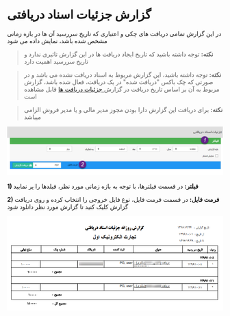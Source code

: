 # گزارش جزئیات اسناد دریافتی

 در این گزارش تمامی دریافت های چکی و اعتباری که تاریخ سررسید آن ها در بازه زمانی مشخص شده باشد،  نمایش داده می شود

> **نکته:** توجه داشته باشید که تاریخ ایجاد دریافت ها در این گزارش تاثیری ندارد و تاریخ سررسید اهمیت دارد

> **نکته:** توجه داشته باشید، این گزارش مربوط به اسناد دریافت نشده می باشد و در صورتی که چک باکس "دریافت شده" در یک دریافت، فعال شده باشد، گزارش مربوط به آن بر اساس تاریخ دریافت در گزارش[ جزئیات دریافت ها](https://github.com/1stco/PayamGostarDocs/blob/master/Help/Management-and-reports/Sales-reports/Performance-details/Details-of-Receipts/Details-of-Receipts.md) قابل مشاهده است

> **نکته:** برای دریافت این گزارش دارا بودن مجوز مدیر مالی و یا مدیر فروش الزامی میباشد

![](RecievedCheckDetails1.png)

**1)  فیلتر:** در قسمت فیلترها، با توجه به بازه زمانی مورد نظر، فیلدها را پر نمایید

**2) فرمت فایل:**  در قسمت فرمت فایل، نوع فایل خروجی را انتخاب کرده و روی دریافت گزارش کلیک کنید تا گزارش مورد نظر دانلود شود

![](RecievedCheckDetails2.png)
